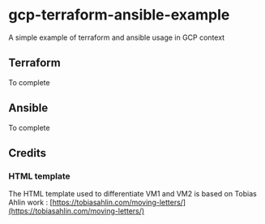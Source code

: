 # gcp-terraform-ansible-example

A simple example of terraform and ansible usage in GCP context

## Terraform

To complete

## Ansible

To complete

## Credits

### HTML template

The HTML template used to differentiate VM1 and VM2 is based on Tobias Ahlin work : [https://tobiasahlin.com/moving-letters/](https://tobiasahlin.com/moving-letters/)
